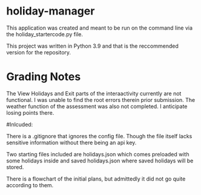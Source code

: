 # holiday-manager

This application was created and meant to be run on the command line via the holiday_startercode.py file.

This project was written in Python 3.9 and that is the reccommended version for the repository.

# Grading Notes

The View Holidays and Exit parts of the interaactivity currently are not functional. I was unable to find the root errors therein prior submission.
The weather function of the assessment was also not completed.
I anticipate losing points there.

#Inlcuded:

There is a .gitignore that ignores the config file. Though the file itself lacks sensitive information without there being an api key.

Two starting files included are holidays.json which comes preloaded with some holidays inside and saved holidays.json where saved holidays will be stored.

There is a flowchart of the initial plans, but admittedly it did not go quite according to them.
